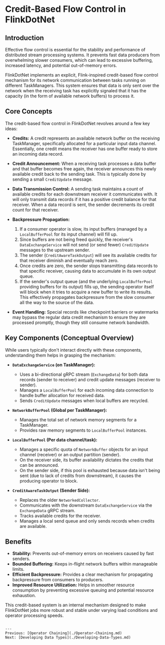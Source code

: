 # Credit-Based Flow Control in FlinkDotNet

## Introduction

Effective flow control is essential for the stability and performance of distributed stream processing systems. It prevents fast data producers from overwhelming slower consumers, which can lead to excessive buffering, increased latency, and potential out-of-memory errors.

FlinkDotNet implements an explicit, Flink-inspired credit-based flow control mechanism for its network communication between tasks running on different TaskManagers. This system ensures that data is only sent over the network when the receiving task has explicitly signaled that it has the capacity (in the form of available network buffers) to process it.

## Core Concepts

The credit-based flow control in FlinkDotNet revolves around a few key ideas:

*   **Credits:** A credit represents an available network buffer on the receiving TaskManager, specifically allocated for a particular input data channel. Essentially, one credit means the receiver has one buffer ready to store an incoming data record.

*   **Credit Announcement:** When a receiving task processes a data buffer and that buffer becomes free again, the receiver announces this newly available credit back to the sending task. This is typically done by sending a small `CreditUpdate` message.

*   **Data Transmission Control:** A sending task maintains a count of available credits for each downstream receiver it communicates with. It will only transmit data records if it has a positive credit balance for that receiver. When a data record is sent, the sender decrements its credit count for that receiver.

*   **Backpressure Propagation:**
    1.  If a consumer operator is slow, its input buffers (managed by a `LocalBufferPool` for its input channel) will fill up.
    2.  Since buffers are not being freed quickly, the receiver's `DataExchangeService` will not send (or send fewer) `CreditUpdate` messages to the upstream sender.
    3.  The sender (`CreditAwareTaskOutput`) will see its available credits for that receiver diminish and eventually reach zero.
    4.  Once credits are zero, the sender stops transmitting data records to that specific receiver, causing data to accumulate in its own output queue.
    5.  If the sender's output queue (and the underlying `LocalBufferPool` providing buffers for its output) fills up, the sending operator itself will block when it tries to acquire a new buffer to write its results. This effectively propagates backpressure from the slow consumer all the way to the source of the data.

*   **Event Handling:** Special records like checkpoint barriers or watermarks may bypass the regular data credit mechanism to ensure they are processed promptly, though they still consume network bandwidth.

## Key Components (Conceptual Overview)

While users typically don't interact directly with these components, understanding them helps in grasping the mechanism:

*   **`DataExchangeService` (on TaskManager):**
    *   Uses a bi-directional gRPC stream (`ExchangeData`) for both data records (sender to receiver) and credit update messages (receiver to sender).
    *   Manages a `LocalBufferPool` for each incoming data connection to handle buffer allocation for received data.
    *   Sends `CreditUpdate` messages when local buffers are recycled.

*   **`NetworkBufferPool` (Global per TaskManager):**
    *   Manages the total set of network memory segments for a TaskManager.
    *   Provides raw memory segments to `LocalBufferPool` instances.

*   **`LocalBufferPool` (Per data channel/task):**
    *   Manages a specific quota of `NetworkBuffer` objects for an input channel (receiver) or an output partition (sender).
    *   On the receiver side, its buffer availability dictates the credits that can be announced.
    *   On the sender side, if this pool is exhausted because data isn't being sent (due to lack of credits from downstream), it causes the producing operator to block.

*   **`CreditAwareTaskOutput` (Sender Side):**
    *   Replaces the older `NetworkedCollector`.
    *   Communicates with the downstream `DataExchangeService` via the `ExchangeData` gRPC stream.
    *   Tracks available credits for the receiver.
    *   Manages a local send queue and only sends records when credits are available.

## Benefits

*   **Stability:** Prevents out-of-memory errors on receivers caused by fast senders.
*   **Bounded Buffering:** Keeps in-flight network buffers within manageable limits.
*   **Efficient Backpressure:** Provides a clear mechanism for propagating backpressure from consumers to producers.
*   **Improved Resource Utilization:** Helps in smoother resource consumption by preventing excessive queuing and potential resource exhaustion.

This credit-based system is an internal mechanism designed to make FlinkDotNet jobs more robust and stable under varying load conditions and operator processing speeds.
```

---
Previous: [Operator Chaining](./Operator-Chaining.md)
Next: [Developing Data Types](./Developing-Data-Types.md)
